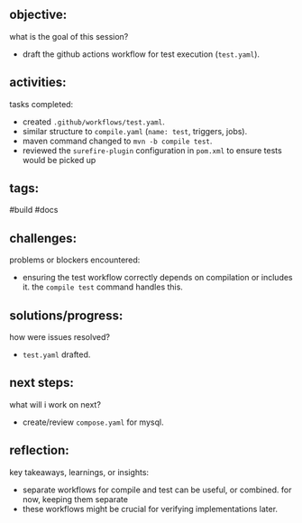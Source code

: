 ## objective:
what is the goal of this session?
- draft the github actions workflow for test execution (`test.yaml`).

## activities:
tasks completed:
- created `.github/workflows/test.yaml`.
- similar structure to `compile.yaml` (`name: test`, triggers, jobs).
- maven command changed to `mvn -b compile test`.
- reviewed the `surefire-plugin` configuration in `pom.xml` to ensure tests would be picked up

## tags:
 #build #docs

## challenges:
problems or blockers encountered: 
- ensuring the test workflow correctly depends on compilation or includes it. the `compile test` command handles this.

## solutions/progress:
how were issues resolved?
- `test.yaml` drafted.

## next steps:
what will i work on next?
- create/review `compose.yaml` for mysql.

## reflection:
key takeaways, learnings, or insights:
- separate workflows for compile and test can be useful, or combined. for now, keeping them separate
- these workflows might be crucial for verifying implementations later.
